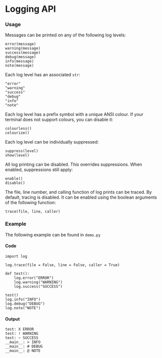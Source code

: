 # Logging API

### Usage

Messages can be printed on any of the following log levels:

```
error(message)
warning(message)
success(message)
debug(message)
info(message)
note(message)
```

Each log level has an associated `str`:

```
"error"
"warning"
"success"
"debug"
"info"
"note"
```

Each log level has a prefix symbol with a unique ANSI colour.  If your terminal does not support colours, you can disable it:

```
colourless()
colourize()
```

Each log level can be individually suppressed:

```
suppress(level)
show(level)
```

All log printing can be disabled.  This overrides suppressions.  When enabled, suppressions still apply:

```
enable()
disable()
```

The file, line number, and calling function of log prints can be traced.
By default, tracing is disabled.  It can be enabled using the boolean arguments of the following function:

```
trace(file, line, caller)
```

### Example

The following example can be found in `demo.py`

#### Code

```
import log

log.trace(file = False, line = False, caller = True)

def test():
	log.error("ERROR")
	log.warning("WARNING")
	log.success("SUCCESS")

test()
log.info("INFO")
log.debug("DEBUG")
log.note("NOTE")
```

#### Output

```
test: X ERROR
test: ! WARNING
test: ~ SUCCESS
__main__: > INFO
__main__: # DEBUG
__main__: @ NOTE
```
